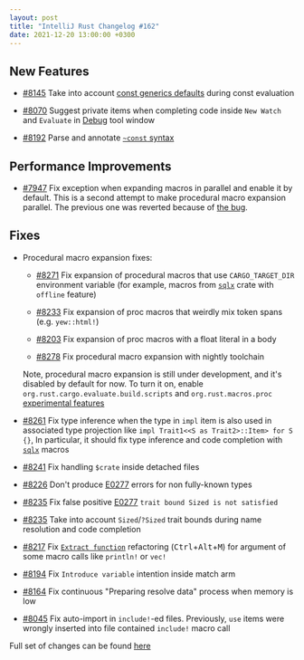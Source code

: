 ```yaml
---
layout: post
title: "IntelliJ Rust Changelog #162"
date: 2021-12-20 13:00:00 +0300
---
```



## New Features

* [#8145] Take into account [const generics defaults] during const evaluation

* [#8070] Suggest private items when completing code inside `New Watch` and `Evaluate` in [Debug](https://plugins.jetbrains.com/plugin/8182-rust/docs/rust-debug-tool-window.html) tool window

* [#8192] Parse and annotate [`~const` syntax]

## Performance Improvements

* [#7947] Fix exception when expanding macros in parallel and enable it by default.
  This is a second attempt to make procedural macro expansion parallel.
  The previous one was reverted because of [the bug](https://github.com/intellij-rust/intellij-rust/issues/7937).

## Fixes

* Procedural macro expansion fixes:

  * [#8271] Fix expansion of procedural macros that use `CARGO_TARGET_DIR` environment variable
    (for example, macros from [`sqlx`] crate with `offline` feature)

  * [#8233] Fix expansion of proc macros that weirdly mix token spans (e.g. `yew::html!`)

  * [#8203] Fix expansion of proc macros with a float literal in a body

  * [#8278] Fix procedural macro expansion with nightly toolchain

  Note, procedural macro expansion is still under development, and it's disabled by default for now.
  To turn it on, enable `org.rust.cargo.evaluate.build.scripts` and `org.rust.macros.proc` [experimental features]

* [#8261] Fix type inference when the type in `impl` item is also used in associated type projection
  like `impl Trait1<<S as Trait2>::Item> for S {}`, In particular, it should fix type inference and
  code completion with [`sqlx`] macros

* [#8241] Fix handling `$crate` inside detached files

* [#8226] Don't produce [E0277] errors for non fully-known types

* [#8235] Fix false positive [E0277] `trait bound Sized is not satisfied`

* [#8235] Take into account `Sized`/`?Sized` trait bounds during name resolution and code completion

* [#8217] Fix [`Extract function`] refactoring (<kbd>Ctrl</kbd>+<kbd>Alt</kbd>+<kbd>M</kbd>) for argument of some macro calls like `println!` or `vec!`

* [#8194] Fix `Introduce variable` intention inside match arm

* [#8164] Fix continuous "Preparing resolve data" process when memory is low

* [#8045] Fix auto-import in `include!`-ed files. Previously, `use` items were wrongly inserted into file contained `include!` macro call

Full set of changes can be found [here](https://github.com/intellij-rust/intellij-rust/milestone/70?closed=1)

[#7947]: https://github.com/intellij-rust/intellij-rust/pull/7947
[#8045]: https://github.com/intellij-rust/intellij-rust/pull/8045
[#8070]: https://github.com/intellij-rust/intellij-rust/pull/8070
[#8145]: https://github.com/intellij-rust/intellij-rust/pull/8145
[#8164]: https://github.com/intellij-rust/intellij-rust/pull/8164
[#8192]: https://github.com/intellij-rust/intellij-rust/pull/8192
[#8194]: https://github.com/intellij-rust/intellij-rust/pull/8194
[#8203]: https://github.com/intellij-rust/intellij-rust/pull/8203
[#8217]: https://github.com/intellij-rust/intellij-rust/pull/8217
[#8226]: https://github.com/intellij-rust/intellij-rust/pull/8226
[#8233]: https://github.com/intellij-rust/intellij-rust/pull/8233
[#8235]: https://github.com/intellij-rust/intellij-rust/pull/8235
[#8241]: https://github.com/intellij-rust/intellij-rust/pull/8241
[#8261]: https://github.com/intellij-rust/intellij-rust/pull/8261
[#8271]: https://github.com/intellij-rust/intellij-rust/pull/8271
[#8278]: https://github.com/intellij-rust/intellij-rust/pull/8278

[experimental features]: https://plugins.jetbrains.com/plugin/8182-rust/docs/rust-faq.html#experimental-features
[const generics defaults]: https://doc.rust-lang.org/stable/unstable-book/language-features/const-generics-defaults.html#const_generics_defaults
[`~const` syntax]: https://internals.rust-lang.org/t/pre-rfc-revamped-const-trait-impl-aka-rfc-2632/15192
[`Extract function`]: https://plugins.jetbrains.com/plugin/8182-rust/docs/rust-refactorings.html#extractmethod-refactoring
[E0277]: https://doc.rust-lang.org/error-index.html#E0277
[`sqlx`]: https://crates.io/crates/sqlx

